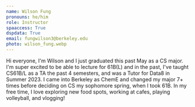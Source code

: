 ```yaml
---
name: Wilson Fung
pronouns: he/him
role: Instructor
spaaccess: True
dspdata: True
email: fungwilson3@berkeley.edu
photo: wilson_fung.webp
---
```



Hi everyone, I'm Wilson and I just graduated this past May as a CS major. I'm super excited to be able to lecture for 61B(L) and in the past, I've taught CS61B/L as a TA the past 4 semesters, and was a Tutor for Data8 in Summer 2023. I came into Berkeley as ChemE and changed my major 7+ times before deciding on CS my sophomore spring, when I took 61B. In my free time, I love exploring new food spots, working at cafes, playing volleyball, and vlogging!